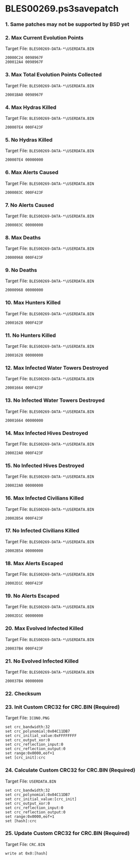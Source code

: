 # BLES00269.ps3savepatch

### 1.  Same patches may not be supported by BSD yet
### 2. Max Current Evolution Points

Target File: `BLES00269-DATA-*\USERDATA.BIN`

```
20000C24 0098967F
200012A4 0098967F
```

### 3. Max Total Evolution Points Collected

Target File: `BLES00269-DATA-*\USERDATA.BIN`

```
20001BA0 0098967F
```

### 4. Max Hydras Killed

Target File: `BLES00269-DATA-*\USERDATA.BIN`

```
200007E4 000F423F
```

### 5. No Hydras Killed

Target File: `BLES00269-DATA-*\USERDATA.BIN`

```
200007E4 00000000
```

### 6. Max Alerts Caused

Target File: `BLES00269-DATA-*\USERDATA.BIN`

```
2000083C 000F423F
```

### 7. No Alerts Caused

Target File: `BLES00269-DATA-*\USERDATA.BIN`

```
2000083C 00000000
```

### 8. Max Deaths

Target File: `BLES00269-DATA-*\USERDATA.BIN`

```
20000968 000F423F
```

### 9. No Deaths

Target File: `BLES00269-DATA-*\USERDATA.BIN`

```
20000968 00000000
```

### 10. Max Hunters Killed

Target File: `BLES00269-DATA-*\USERDATA.BIN`

```
20001628 000F423F
```

### 11. No Hunters Killed

Target File: `BLES00269-DATA-*\USERDATA.BIN`

```
20001628 00000000
```

### 12. Max Infected Water Towers Destroyed

Target File: `BLES00269-DATA-*\USERDATA.BIN`

```
20001664 000F423F
```

### 13. No Infected Water Towers Destroyed

Target File: `BLES00269-DATA-*\USERDATA.BIN`

```
20001664 00000000
```

### 14. Max Infected Hives Destroyed

Target File: `BLES00269-DATA-*\USERDATA.BIN`

```
200022A0 000F423F
```

### 15. No Infected Hives Destroyed

Target File: `BLES00269-DATA-*\USERDATA.BIN`

```
200022A0 00000000
```

### 16. Max Infected Civilians Killed

Target File: `BLES00269-DATA-*\USERDATA.BIN`

```
20002B54 000F423F
```

### 17. No Infected Civilians Killed

Target File: `BLES00269-DATA-*\USERDATA.BIN`

```
20002B54 00000000
```

### 18. Max Alerts Escaped

Target File: `BLES00269-DATA-*\USERDATA.BIN`

```
20002D1C 000F423F
```

### 19. No Alerts Escaped

Target File: `BLES00269-DATA-*\USERDATA.BIN`

```
20002D1C 00000000
```

### 20. Max Evolved Infected Killed

Target File: `BLES00269-DATA-*\USERDATA.BIN`

```
200037B4 000F423F
```

### 21. No Evolved Infected Killed

Target File: `BLES00269-DATA-*\USERDATA.BIN`

```
200037B4 00000000
```

### 22.  Checksum
### 23. Init Custom CRC32 for CRC.BIN (Required)

Target File: `ICON0.PNG`

```
set crc_bandwidth:32
set crc_polynomial:0x04C11DB7
set crc_initial_value:0xFFFFFFFF
set crc_output_xor:0
set crc_reflection_input:0
set crc_reflection_output:0
set range:0x0000,eof+1
set [crc_init]:crc
```

### 24. Calculate Custom CRC32 for CRC.BIN (Required)

Target File: `USERDATA.BIN`

```
set crc_bandwidth:32
set crc_polynomial:0x04C11DB7
set crc_initial_value:[crc_init]
set crc_output_xor:0
set crc_reflection_input:0
set crc_reflection_output:0
set range:0x0000,eof+1
set [hash]:crc
```

### 25. Update Custom CRC32 for CRC.BIN (Required)

Target File: `CRC.BIN`

```
write at 0x0:[hash]
```

